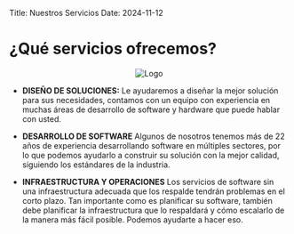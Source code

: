 Title: Nuestros Servicios
Date: 2024-11-12

# ¿Qué servicios ofrecemos?

<div align="center">
    <img src="{static}/images/logo.png" class="logo" alt="Logo" />
</div>

- **DISEÑO DE SOLUCIONES:** Le ayudaremos a diseñar la mejor solución para sus necesidades, contamos con un equipo con experiencia en muchas áreas de desarrollo de software y hardware que puede hablar con usted.

- **DESARROLLO DE SOFTWARE** Algunos de nosotros tenemos más de 22 años de experiencia desarrollando software en múltiples sectores, por lo que podemos ayudarlo a construir su solución con la mejor calidad, siguiendo los estándares de la industria.

- **INFRAESTRUCTURA Y OPERACIONES** Los servicios de software sin una infraestructura adecuada que los respalde tendrán problemas en el corto plazo. Tan importante como es planificar su software, también debe planificar la infraestructura que lo respaldará y cómo escalarlo de la manera más fácil posible. Podemos ayudarte a hacer eso.
